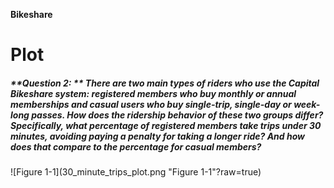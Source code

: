 **Bikeshare**   
# Plot

##### **Question 2: ** There are two main types of riders who use the Capital Bikeshare system: registered members who buy monthly or annual memberships and casual users who buy single-trip, single-day or week-long passes.  How does the ridership behavior of these two groups differ?  Specifically, what percentage of registered members take trips under 30 minutes, avoiding paying a penalty for taking a longer ride?  And how does that compare to the percentage for casual members?

![Figure 1-1](30_minute_trips_plot.png "Figure 1-1"?raw=true)
